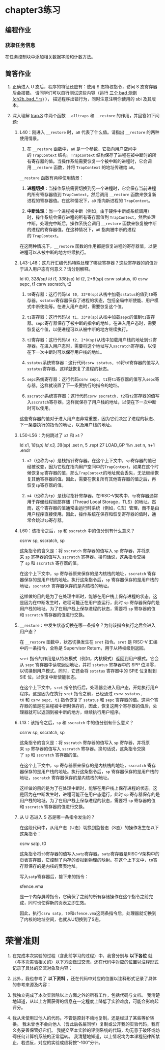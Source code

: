 # chapter3练习

## 编程作业
### 获取任务信息

在任务控制块中添加相关数据字段和计数方法。

## 简答作业

1. 正确进入 U 态后，程序的特征还应有：使用 S 态特权指令，访问 S 态寄存器后会报错。 请同学们可以自行测试这些内容（运行 [三个 bad 测例 (ch2b_bad_*.rs)](https://github.com/LearningOS/rCore-Tutorial-Test-2024S/tree/master/src/bin) ）， 描述程序出错行为，同时注意注明你使用的 sbi 及其版本。
    
2. 深入理解 [trap.S](https://github.com/LearningOS/rCore-Tutorial-Code-2024S/blob/ch3/os/src/trap/trap.S) 中两个函数 `__alltraps` 和 `__restore` 的作用，并回答如下问题:
    
    1. L40：刚进入 `__restore` 时，`a0` 代表了什么值。请指出 `__restore` 的两种使用情景。
    
	    1. 在 `__restore` 函数中，`a0` 是一个参数，它指向用户空间中的 `TrapContext` 结构。`TrapContext` 结构保存了进程在被中断时的所有寄存器的值。当操作系统需要恢复一个被中断的进程时，它会调用 `__restore` 函数，并将 `TrapContext` 的地址传递给 `a0`。

		`__restore` 函数有两种使用情景：
		
		1. **进程切换**：当操作系统需要切换到另一个进程时，它会保存当前进程的所有寄存器值到 `TrapContext`，然后调用 `__restore` 函数来恢复新进程的寄存器值。在这种情况下，`a0` 指向新进程的 `TrapContext`。
		    
		2. **中断处理**：当一个进程被中断（例如，由于硬件中断或系统调用）时，操作系统会保存进程的所有寄存器值到 `TrapContext`，然后处理中断。处理完中断后，操作系统会调用 `__restore` 函数来恢复被中断的进程的寄存器值。在这种情况下，`a0` 指向被中断的进程的 `TrapContext`。
		    
		
		在这两种情况下，`__restore` 函数的作用都是恢复进程的寄存器值，以便进程可以从被中断的地方继续执行。
        
    2. L43-L48：这几行汇编代码特殊处理了哪些寄存器？这些寄存器的的值对于进入用户态有何意义？请分别解释。
        
        ld t0, 32*8(sp)
        ld t1, 33*8(sp)
        ld t2, 2*8(sp)
        csrw sstatus, t0
        csrw sepc, t1
        csrw sscratch, t2
		
		1. `t0`寄存器：这行代码`ld t0, 32*8(sp)`从栈中加载`sstatus`的值到`t0`寄存器。`sstatus`寄存器保存了进程的状态，包括全局中断使能、用户模式中断使能等。在进入用户态时，需要恢复这个值。
		    
		2. `t1`寄存器：这行代码`ld t1, 33*8(sp)`从栈中加载`sepc`的值到`t1`寄存器。`sepc`寄存器保存了被中断的指令的地址。在进入用户态时，需要恢复这个值，以便进程可以从被中断的地方继续执行。
		    
		3. `t2`寄存器：这行代码`ld t2, 2*8(sp)`从栈中加载用户栈的地址到`t2`寄存器。在进入用户态时，需要将这个地址写入`sscratch`寄存器，以便在下一次中断时可以保存用户栈的地址。
		    
		4. `sstatus`系统寄存器：这行代码`csrw sstatus, t0`将`t0`寄存器的值写入`sstatus`寄存器。这样就恢复了进程的状态。
		    
		5. `sepc`系统寄存器：这行代码`csrw sepc, t1`将`t1`寄存器的值写入`sepc`寄存器。这样就设置了下一条要执行的指令的地址。
		    
		6. `sscratch`系统寄存器：这行代码`csrw sscratch, t2`将`t2`寄存器的值写入`sscratch`寄存器。这样就保存了用户栈的地址，以便在下一次中断时可以使用。
		    
		
		这些寄存器的值对于进入用户态非常重要，因为它们决定了进程的状态、下一条要执行的指令的地址，以及用户栈的地址。
        
    3. L50-L56：为何跳过了 `x2` 和 `x4`？
        
        ld x1, 1*8(sp)
        ld x3, 3*8(sp)
        .set n, 5
        .rept 27
           LOAD_GP %n
           .set n, n+1
        .endr

		1. `x2`（也称为`sp`）是栈指针寄存器。在这个上下文中，`sp`寄存器的值已经被改变，因为它现在指向用户空间中的`TrapContext`。如果在这个时候恢复`sp`寄存器的值，那么`TrapContext`的地址就会丢失，无法继续恢复其他寄存器的值。因此，需要在恢复所有其他寄存器的值之后，再恢复`sp`寄存器的值。
		    
		2. `x4`（也称为`tp`）是线程指针寄存器。在RISC-V架构中，`tp`寄存器通常用于存储线程局部存储（Thread Local Storage，TLS）的地址。然而，这个寄存器的值通常由运行时系统（例如，C库）管理，而不是由用户程序直接使用。因此，操作系统在保存和恢复寄存器的值时，通常会跳过`tp`寄存器。
        
    4. L60：该指令之后，`sp` 和 `sscratch` 中的值分别有什么意义？
        
        csrrw sp, sscratch, sp
		
		这条指令的含义是：将 `sscratch` 寄存器的值写入 `sp` 寄存器，并将原来 `sp` 寄存器的值写入 `sscratch` 寄存器。换句话说，这条指令交换了 `sp` 和 `sscratch` 寄存器的值。
		
		在这个上下文中，`sp` 寄存器原来保存的是内核栈的地址，`sscratch` 寄存器保存的是用户栈的地址。执行这条指令后，`sp` 寄存器保存的是用户栈的地址，`sscratch` 寄存器保存的是内核栈的地址。
		
		这样做的目的是为了在处理中断时，能够在用户栈上保存进程的状态。这是因为在中断发生时，进程可能正在用户态运行，此时 `sp` 寄存器保存的是用户栈的地址。为了在用户栈上保存进程的状态，需要将 `sp` 寄存器的值和 `sscratch` 寄存器的值进行交换。
        
    5. `__restore`：中发生状态切换在哪一条指令？为何该指令执行之后会进入用户态？

		在 `__restore` 函数中，状态切换发生在 `sret` 指令。`sret` 是 RISC-V 汇编中的一条指令，全称是 Supervisor Return，用于从特权级别返回。
		
		`sret` 指令的作用是从特权模式（例如，内核模式）返回到用户模式。它会从 `sepc` 寄存器中读取返回地址，并将 `sstatus` 寄存器中的 SPP 位清零，以切换到用户模式。同时，它还会将 `sstatus` 寄存器中的 SPIE 位复制到 SIE 位，以恢复中断使能状态。
		
		在这个上下文中，`sret` 指令执行后，处理器会进入用户态，开始执行用户程序。这是因为在执行 `sret` 指令之前，已经通过 `csrw sstatus, t0` 和 `csrw sepc, t1` 指令恢复了 `sstatus` 和 `sepc` 寄存器的值。这两个寄存器的值是在进程被中断时保存的，因此，恢复这两个寄存器的值后，处理器就可以返回到被中断的地方，继续执行用户程序。
        
    6. L13：该指令之后，`sp` 和 `sscratch` 中的值分别有什么意义？
        
        csrrw sp, sscratch, sp
		
		这条指令的含义是：将 `sscratch` 寄存器的值写入 `sp` 寄存器，并将原来 `sp` 寄存器的值写入 `sscratch` 寄存器。换句话说，这条指令交换了 `sp` 和 `sscratch` 寄存器的值。
		
		在这个上下文中，`sp` 寄存器原来保存的是内核栈的地址，`sscratch` 寄存器保存的是用户栈的地址。执行这条指令后，`sp` 寄存器保存的是用户栈的地址，`sscratch` 寄存器保存的是内核栈的地址。
		
		这样做的目的是为了在处理中断时，能够在用户栈上保存进程的状态。这是因为在中断发生时，进程可能正在用户态运行，此时 `sp` 寄存器保存的是用户栈的地址。为了在用户栈上保存进程的状态，需要将 `sp` 寄存器的值和 `sscratch` 寄存器的值进行交换。
        
    7. 从 U 态进入 S 态是哪一条指令发生的？

		在这段代码中，从用户态（U态）切换到监督态（S态）的操作发生在以下这条指令：
		
		csrw satp, t0
		
		这条指令将`t0`寄存器的值写入`satp`寄存器。`satp`寄存器是RISC-V架构中的页表寄存器，它控制了内存的虚拟到物理的映射。在这个上下文中，`t0`寄存器保存的是内核的页表地址。
		
		写入`satp`寄存器后，接下来的指令：
		
		sfence.vma
		
		是一个内存屏障指令，它确保了之前的所有存储操作在这个指令之前完成，同时也使得新的页表立即生效。
		
		因此，执行`csrw satp, t0`和`sfence.vma`这两条指令后，处理器就切换到了内核的地址空间，也就从U切换到了S态。


# 荣誉准则


1. 在完成本次实验的过程（含此前学习的过程）中，我曾分别与 **以下各位** 就（与本次实验相关的）以下方面做过交流，还在代码中对应的位置以注释形式记录了具体的交流对象及内容：
    
    
2. 此外，我也参考了 **以下资料** ，还在代码中对应的位置以注释形式记录了具体的参考来源及内容：
    

3. 我独立完成了本次实验除以上方面之外的所有工作，包括代码与文档。 我清楚地知道，从以上方面获得的信息在一定程度上降低了实验难度，可能会影响起评分。

4. 我从未使用过他人的代码，不管是原封不动地复制，还是经过了某些等价转换。 我未曾也不会向他人（含此后各届同学）复制或公开我的实验代码，我有义务妥善保管好它们。 我提交至本实验的评测系统的代码，均无意于破坏或妨碍任何计算机系统的正常运转。 我清楚地知道，以上情况均为本课程纪律所禁止，若违反，对应的实验成绩将按“-100”分计。